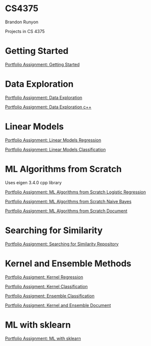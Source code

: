 # CS4375

Brandon Runyon

Projects in CS 4375

# Getting Started

[Portfolio Assignment: Getting Started](Overview_of_ML.pdf)

# Data Exploration

[Portfolio Assignment: Data Exploration](dataExploration.pdf)

[Portfolio Assignment: Data Exploration c++](dataExploration.cpp)

# Linear Models

[Portfolio Assignment: Linear Models Regression](Regression.pdf)

[Portfolio Assignment: Linear Models Classification](Classification.pdf)

# ML Algorithms from Scratch

Uses eigen 3.4.0 cpp library

[Portfolio Assignment: ML Algorithms from Scratch Logistic Regression](logRegScratch.cpp)

[Portfolio Assignment: ML Algorithms from Scratch Naive Bayes](naiveBayesScratch.cpp)

[Portfolio Assignment: ML Algorithms from Scratch Document](ML_Algorithms_from_Scratch.pdf)

# Searching for Similarity

[Portfolio Assignment: Searching for Similarity Repository](https://github.com/zaiquiriw/ml-similarties/)

# Kernel and Ensemble Methods

[Portfolio Assigment: Kernel Regression](kernel_regression.pdf)

[Portfolio Assigment: Kernel Classification](kernel_classification.pdf)

[Portfolio Assigment: Ensemble Classification](ensemble_classification.pdf)

[Portfolio Assigment: Kernel and Ensemble Document](kernel_ensemble.pdf)

# ML with sklearn

[Portfolio Assignment: ML with sklearn](ml_sklearn.pdf)